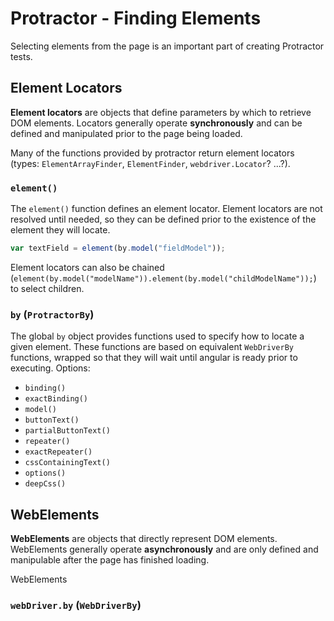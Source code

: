 # Protractor - Finding Elements
Selecting elements from the page is an important part of creating Protractor tests.

## Element Locators

**Element locators** are objects that define parameters by which to retrieve DOM elements. Locators generally operate **synchronously** and can be defined and manipulated prior to the page being loaded.

Many of the functions provided by protractor return element locators (types: `ElementArrayFinder`, `ElementFinder`, `webdriver.Locator`? ...?).

### `element()`
The `element()` function defines an element locator. Element locators are not resolved until needed, so they can be defined prior to the existence of the element they will locate.

```javascript
var textField = element(by.model("fieldModel"));
```

Element locators can also be chained (`element(by.model("modelName")).element(by.model("childModelName"));`) to select children.
### `by` (`ProtractorBy`)
The global `by` object provides functions used to specify how to locate a given element. These functions are based on equivalent `WebDriverBy` functions, wrapped so that they will wait until angular is ready prior to executing. Options:
* `binding()`
* `exactBinding()`
* `model()`
* `buttonText()`
* `partialButtonText()`
* `repeater()`
* `exactRepeater()`
* `cssContainingText()`
* `options()`
* `deepCss()`

## WebElements

**WebElements** are objects that directly represent DOM elements. WebElements generally operate **asynchronously** and are only defined and manipulable after the page has finished loading.

WebElements
### `webDriver.by` (`WebDriverBy`)

